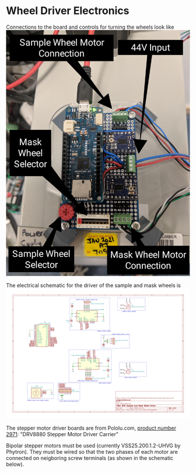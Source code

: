 # Wheel Driver Electronics
Connections to the board and controls for turning the wheels look like ![this](/sample_and_mask_wheels/images/board_connections.jpg)

The electrical schematic for the driver of the sample and mask wheels is
[![here](/sample_and_mask_wheels/kicad/wheel_driver/wheel_driver.svg)](/sample_and_mask_wheels/kicad/wheel_driver/wheel_driver.pdf)

The stepper motor driver boards are from Pololu.com, [product number 2971](https://www.pololu.com/product/2971): "DRV8880 Stepper Motor Driver Carrier"

Bipolar stepper motors must be used (currently VSS25.200.1.2-UHVG by Phytron). They must be wired so that the two phases of each motor are connected on neigboring screw terminals (as shown in the schematic below).

